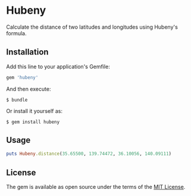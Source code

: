 # Hubeny

Calculate the distance of two latitudes and longitudes using Hubeny's formula.

## Installation

Add this line to your application's Gemfile:

```ruby
gem 'hubeny'
```

And then execute:

    $ bundle

Or install it yourself as:

    $ gem install hubeny

## Usage

```ruby
puts Hubeny.distance(35.65500, 139.74472, 36.10056, 140.09111)
```


## License

The gem is available as open source under the terms of the [MIT License](http://opensource.org/licenses/MIT).

